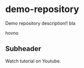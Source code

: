 # demo-repository

Demo repository description!!
bla

hovno

## Subheader

Watch tutorial on Youtube. 